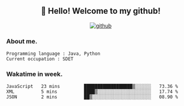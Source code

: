 <h2 align="center">👋 Hello! Welcome to my github! </h2>
<p align="center">
  <a href="https://github.com/usergwen"><img src="https://img.shields.io/badge/GitHub-24292e" alt="github"></a>
</p>

### About me.

```Plain Text
Programming language : Java, Python
Current occupation : SDET
```
### Wakatime in week.

<!--START_SECTION:waka-->

```text
JavaScript   23 mins         ██████████████████▒░░░░░░   73.36 %
XML          5 mins          ████▒░░░░░░░░░░░░░░░░░░░░   17.74 %
JSON         2 mins          ██▒░░░░░░░░░░░░░░░░░░░░░░   08.90 %
```

<!--END_SECTION:waka-->
